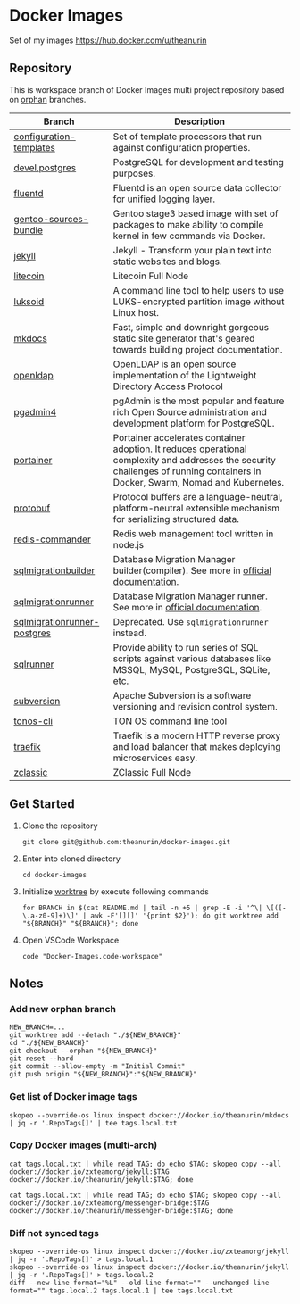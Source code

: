 # Docker Images

Set of my images <https://hub.docker.com/u/theanurin>

## Repository

This is workspace branch of Docker Images multi project repository based on [orphan](https://git-scm.com/docs/git-checkout#Documentation/git-checkout.txt---orphanltnew-branchgt) branches.

| Branch                                                                | Description                                                                                                                                                                     |
| --------------------------------------------------------------------- | ------------------------------------------------------------------------------------------------------------------------------------------------------------------------------- |
| [configuration-templates](../../tree/configuration-templates)         | Set of template processors that run against configuration properties.                                                                                                           |
| [devel.postgres](../../tree/devel.postgres)                           | PostgreSQL for development and testing purposes.                                                                                                                                |
| [fluentd](../../tree/luentd/)                                         | Fluentd is an open source data collector for unified logging layer.                                                                                                             |
| [gentoo-sources-bundle](../../tree/gentoo-sources-bundle)             | Gentoo stage3 based image with set of packages to make ability to compile kernel in few commands via Docker.                                                                    |
| [jekyll](../../tree/jekyll)                                           | Jekyll - Transform your plain text into static websites and blogs.                                                                                                              |
| [litecoin](../../tree/litecoin)                                       | Litecoin Full Node                                                                                                                                                              |
| [luksoid](../../tree/luksoid)                                         | A command line tool to help users to use LUKS-encrypted partition image without Linux host.                                                                                     |
| [mkdocs](../../tree/mkdocs)                                           | Fast, simple and downright gorgeous static site generator that's geared towards building project documentation.                                                                 |
| [openldap](../../tree/openldap)                                       | OpenLDAP is an open source implementation of the Lightweight Directory Access Protocol                                                                                          |
| [pgadmin4](../../tree/pgadmin4)                                       | pgAdmin is the most popular and feature rich Open Source administration and development platform for PostgreSQL.                                                                |
| [portainer](../../tree/portainer)                                     | Portainer accelerates container adoption. It reduces operational complexity and addresses the security challenges of running containers in Docker, Swarm, Nomad and Kubernetes. |
| [protobuf](../../tree/protobuf)                                       | Protocol buffers are a language-neutral, platform-neutral extensible mechanism for serializing structured data.                                                                 |
| [redis-commander](../../tree/redis-commander)                         | Redis web management tool written in node.js                                                                                                                                    |
| [sqlmigrationbuilder](../../tree/sqlmigrationbuilder)                 | Database Migration Manager builder(compiler). See more in [official documentation](https://docs.freemework.org/sql.misc.migration).                                             |
| [sqlmigrationrunner](../../tree/sqlmigrationrunner)                   | Database Migration Manager runner. See more in [official documentation](https://docs.freemework.org/sql.misc.migration).                                                        |
| [sqlmigrationrunner-postgres](../../tree/sqlmigrationrunner-postgres) | Deprecated. Use `sqlmigrationrunner` instead.                                                                                                                                   |
| [sqlrunner](../../tree/sqlrunner)                                     | Provide ability to run series of SQL scripts against various databases like MSSQL, MySQL, PostgreSQL, SQLite, etc.                                                              |
| [subversion](../../tree/subversion)                                   | Apache Subversion is a software versioning and revision control system.                                                                                                         |
| [tonos-cli](../../tree/tonos-cli)                                     | TON OS command line tool                                                                                                                                                        |
| [traefik](../../tree/traefik)                                         | Traefik is a modern HTTP reverse proxy and load balancer that makes deploying microservices easy.                                                                               |
| [zclassic](../../tree/zclassic)                                       | ZClassic Full Node                                                                                                                                                              |

## Get Started

1. Clone the repository
   ```shell
   git clone git@github.com:theanurin/docker-images.git
   ```
1. Enter into cloned directory
   ```shell
   cd docker-images
   ```
1. Initialize [worktree](https://git-scm.com/docs/git-worktree) by execute following commands
   ```shell
   for BRANCH in $(cat README.md | tail -n +5 | grep -E -i '^\| \[([-\.a-z0-9]+)\]' | awk -F'[][]' '{print $2}'); do git worktree add "${BRANCH}" "${BRANCH}"; done
   ```
1. Open VSCode Workspace
   ```shell
   code "Docker-Images.code-workspace"
   ```

## Notes

### Add new orphan branch

```shell
NEW_BRANCH=...
git worktree add --detach "./${NEW_BRANCH}"
cd "./${NEW_BRANCH}"
git checkout --orphan "${NEW_BRANCH}"
git reset --hard
git commit --allow-empty -m "Initial Commit"
git push origin "${NEW_BRANCH}":"${NEW_BRANCH}"
```

### Get list of Docker image tags

```shell
skopeo --override-os linux inspect docker://docker.io/theanurin/mkdocs | jq -r '.RepoTags[]' | tee tags.local.txt
```

### Copy Docker images (multi-arch)

```shell
cat tags.local.txt | while read TAG; do echo $TAG; skopeo copy --all docker://docker.io/zxteamorg/jekyll:$TAG docker://docker.io/theanurin/jekyll:$TAG; done

cat tags.local.txt | while read TAG; do echo $TAG; skopeo copy --all docker://docker.io/zxteamorg/messenger-bridge:$TAG docker://docker.io/theanurin/messenger-bridge:$TAG; done
```

### Diff not synced tags

```shell
skopeo --override-os linux inspect docker://docker.io/zxteamorg/jekyll | jq -r '.RepoTags[]' > tags.local.1
skopeo --override-os linux inspect docker://docker.io/theanurin/jekyll | jq -r '.RepoTags[]' > tags.local.2
diff --new-line-format="%L" --old-line-format="" --unchanged-line-format="" tags.local.2 tags.local.1 | tee tags.local.txt
```
